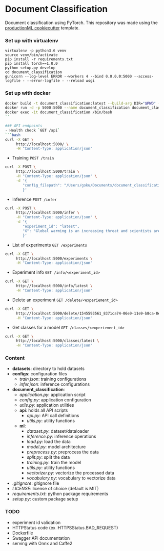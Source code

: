 # Document Classification

Document classification using PyTorch. This repository was made using the [productionML cookiecutter](https://github.com/practicalAI/productionML) template.

### Set up with virtualenv
```
virtualenv -p python3.6 venv
source venv/bin/activate
pip install -r requirements.txt
pip install torch==1.0.0
python setup.py develop
cd document_classification
gunicorn --log-level ERROR --workers 4 --bind 0.0.0.0:5000 --access-logfile - --error-logfile - --reload wsgi
```

### Set up with docker
```bash
docker build -t document_classification:latest --build-arg DIR="$PWD" -f Dockerfile .
docker run -d -p 5000:5000 --name document_classification document_classification:latest
docker exec -it document_classification /bin/bash
``

### API endpoints
- Health check `GET /api`
```bash
curl -X GET \
     http://localhost:5000/ \
     -H "Content-Type: application/json"
```

- Training `POST /train`
```bash
curl -X POST \
     http://localhost:5000/train \
     -H "Content-Type: application/json" \
     -d '{
        "config_filepath": "/Users/goku/Documents/document_classification/configs/train.json"
        }'
```

- Inference `POST /infer`
```bash
curl -X POST \
     http://localhost:5000/infer \
     -H "Content-Type: application/json" \
     -d '{
        "experiment_id": "latest",
        "X": "Global warming is an increasing threat and scientists are working to find a solution."
        }'
```

- List of experiments `GET /experiments`
```bash
curl -X GET \
     http://localhost:5000/experiments \
     -H "Content-Type: application/json"
```

- Experiment info `GET /info/<experiment_id>`
```bash
curl -X GET \
     http://localhost:5000/info/latest \
     -H "Content-Type: application/json"
```

- Delete an experiment `GET /delete/<experiement_id>`
```bash
curl -X GET \
     http://localhost:5000/delete/1545593561_8371ca74-06e9-11e9-b8ca-8e0065915101 \
     -H "Content-Type: application/json"
```

- Get classes for a model `GET /classes/<experiement_id>`
```bash
curl -X GET \
     http://localhost:5000/classes/latest \
     -H "Content-Type: application/json"
```

### Content
- **datasets**: directory to hold datasets
- **configs**: configuration files
    - *train.json*: training configurations
    - *infer.json*: inference configurations
- **document_classification**:
    - *application.py*: application script
    - *config.py*: application configuration
    - *utils.py*: application utilities
    - **api**: holds all API scripts
        - *api.py*: API call definitions
        - *utils.py*: utility functions
    - **ml**:
        - *dataset.py*: dataset/dataloader
        - *inference.py*: inference operations
        - *load.py*: load the data
        - *model.py*: model architecture
        - *preprocess.py*: preprocess the data
        - *split.py*: split the data
        - *training.py*: train the model
        - *utils.py*: utility functions
        - *vectorizer.py*: vectorize the processed data
        - *vocabulary.py*: vocabulary to vectorize data
- *.gitignore*: gitignore file
- *LICENSE*: license of choice (default is MIT)
- *requirements.txt*: python package requirements
- *setup.py*: custom package setup


### TODO
- experiment id validation
- HTTPStatus code (ex. HTTPSStatus.BAD_REQUEST)
- Dockerfile
- Swagger API documentation
- serving with Onnx and Caffe2
